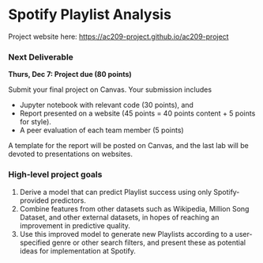 # Spotify Playlist Analysis

Project website here: https://ac209-project.github.io/ac209-project

### Next Deliverable
**Thurs, Dec 7: Project due (80 points)**

Submit your final project on Canvas. Your submission includes
- Jupyter notebook with relevant code (30 points), and
- Report presented on a website (45 points = 40 points content + 5 points for style).
- A peer evaluation of each team member (5 points)

A template for the report will be posted on Canvas, and the last lab will be devoted to
presentations on websites.

### High-level project goals
1. Derive a model that can predict Playlist success using only Spotify-provided predictors.
2. Combine features from other datasets such as Wikipedia, Million Song Dataset, and other external datasets, in hopes of reaching an improvement in predictive quality.
3. Use this improved model to generate new Playlists according to a user-specified genre or other search filters, and present these as potential ideas for implementation at Spotify.
